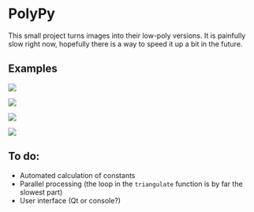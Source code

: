 # PolyPy

This small project turns images into their low-poly versions. It is painfully 
slow right now, hopefully there is a way to speed it up a bit in the future.

## Examples

![](https://raw.githubusercontent.com/louis-paul/polypy/master/examples/lena/lena.jpg)

![](https://raw.githubusercontent.com/louis-paul/polypy/master/examples/lena/lena3.jpg)

![](https://raw.githubusercontent.com/louis-paul/polypy/master/examples/sf/sf.jpg)

![](https://raw.githubusercontent.com/louis-paul/polypy/master/examples/sf/sf4.jpg)

## To do:

 - Automated calculation of constants
 - Parallel processing (the loop in the `triangulate` function is by far the slowest part)
 - User interface (Qt or console?)
